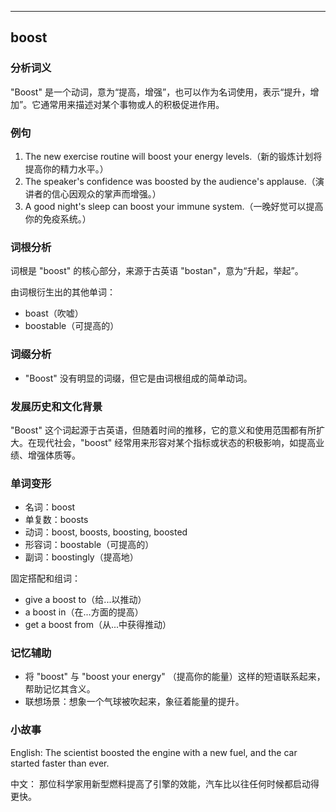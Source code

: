 
---------------
## boost
### 分析词义
"Boost" 是一个动词，意为“提高，增强”，也可以作为名词使用，表示“提升，增加”。它通常用来描述对某个事物或人的积极促进作用。

### 例句
1. The new exercise routine will boost your energy levels.（新的锻炼计划将提高你的精力水平。）
2. The speaker's confidence was boosted by the audience's applause.（演讲者的信心因观众的掌声而增强。）
3. A good night's sleep can boost your immune system.（一晚好觉可以提高你的免疫系统。）

### 词根分析
词根是 "boost" 的核心部分，来源于古英语 "bostan"，意为“升起，举起”。

由词根衍生出的其他单词：
- boast（吹嘘）
- boostable（可提高的）

### 词缀分析
- "Boost" 没有明显的词缀，但它是由词根组成的简单动词。

### 发展历史和文化背景
"Boost" 这个词起源于古英语，但随着时间的推移，它的意义和使用范围都有所扩大。在现代社会，"boost" 经常用来形容对某个指标或状态的积极影响，如提高业绩、增强体质等。

### 单词变形
- 名词：boost
- 单复数：boosts
- 动词：boost, boosts, boosting, boosted
- 形容词：boostable（可提高的）
- 副词：boostingly（提高地）

固定搭配和组词：
- give a boost to（给...以推动）
- a boost in（在...方面的提高）
- get a boost from（从...中获得推动）

### 记忆辅助
- 将 "boost" 与 "boost your energy" （提高你的能量）这样的短语联系起来，帮助记忆其含义。
- 联想场景：想象一个气球被吹起来，象征着能量的提升。

### 小故事
English:
The scientist boosted the engine with a new fuel, and the car started faster than ever.

中文：
那位科学家用新型燃料提高了引擎的效能，汽车比以往任何时候都启动得更快。

